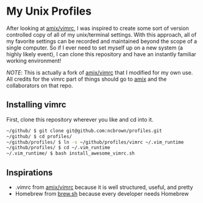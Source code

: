 # My Unix Profiles

After looking at [amix/vimrc](https://github.com/amix/vimrc), I was inspired to create some sort of version controlled copy of all of my unix/terminal 
settings. With this approach, all of my favorite settings can be recorded and maintained beyond the scope of a single computer. So if I ever need to set
myself up on a new system (a highly likely event), I can clone this repository and have an instantly familiar working environment!

*NOTE*: This is actually a fork of [amix/vimrc](https://github.com/amix/vimrc) that I modified for my own use. All credits for the vimrc part of things should
go to [amix](https://github.com/amix) and the collaborators on that repo.

## Installing vimrc

First, clone this repository wherever you like and cd into it.

```bash
~/github/ $ git clone git@github.com:ncbrown/profiles.git
~/github/ $ cd profiles/
~/github/profiles/ $ ln -s ~/github/profiles/vimrc ~/.vim_runtime
~/github/profiles/ $ cd ~/.vim_runtime
~/.vim_runtime/ $ bash install_awesome_vimrc.sh
```

## Inspirations

* .vimrc from [amix/vimrc](https://github.com/amix/vimrc) because it is well structured, useful, and pretty
* Homebrew from [brew.sh](http://brew.sh) because every developer needs Homebrew
